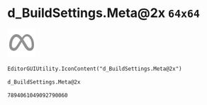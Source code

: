 # d_BuildSettings.Meta@2x `64x64`
<img src="/img/d_BuildSettings.Meta@2x.png" width=64 height=64>

``` CSharp
EditorGUIUtility.IconContent("d_BuildSettings.Meta@2x")
```
```
d_BuildSettings.Meta@2x
```
```
7894061049092790060
```
